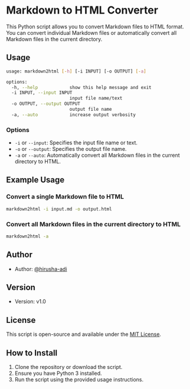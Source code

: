 # Markdown to HTML Converter

This Python script allows you to convert Markdown files to HTML format. You can convert individual Markdown files or automatically convert all Markdown files in the current directory.

## Usage

```bash
usage: markdown2html [-h] [-i INPUT] [-o OUTPUT] [-a]

options:
  -h, --help            show this help message and exit
  -i INPUT, --input INPUT
                        input file name/text
  -o OUTPUT, --output OUTPUT
                        output file name
  -a, --auto            increase output verbosity
```

### Options

- `-i` or `--input`: Specifies the input file name or text.
- `-o` or `--output`: Specifies the output file name.
- `-a` or `--auto`: Automatically convert all Markdown files in the current directory to HTML.

## Example Usage

### Convert a single Markdown file to HTML

```bash
markdown2html -i input.md -o output.html
```

### Convert all Markdown files in the current directory to HTML

```bash
markdown2html -a
```

## Author

- Author: [@hirusha-adi](https://github.com/hirusha-adi)

## Version

- Version: v1.0

## License

This script is open-source and available under the [MIT License](LICENSE).

## How to Install

1. Clone the repository or download the script.
2. Ensure you have Python 3 installed.
3. Run the script using the provided usage instructions.
